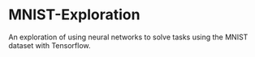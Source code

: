 # MNIST-Exploration
An exploration of using neural networks to solve tasks using the MNIST dataset with Tensorflow.
